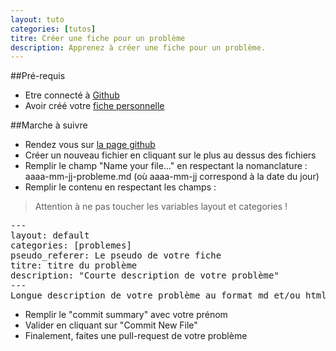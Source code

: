 ```yaml
---
layout: tuto
categories: [tutos]
titre: Créer une fiche pour un problème
description: Apprenez à créer une fiche pour un problème.
---
```

##Pré-requis

* Etre connecté à [Github](https://github.com/login)
* Avoir créé votre [fiche personnelle]({{site.baseurl}}/tutos/2013/11/20/creer-fiche-membre.html)

##Marche à suivre

* Rendez vous sur [la page github](https://github.com/manland/jekhub/tree/gh-pages/_posts/problemes)
* Créer un nouveau fichier en cliquant sur le plus au dessus des fichiers
* Remplir le champ "Name your file..." en respectant la nomanclature : aaaa-mm-jj-probleme.md (où aaaa-mm-jj correspond à la date du jour)
* Remplir le contenu en respectant les champs :

> Attention à ne pas toucher les variables layout et categories !

<pre>
---
layout: default
categories: [problemes]
pseudo_referer: Le pseudo de votre fiche
titre: titre du problème
description: "Courte description de votre problème"
---
Longue description de votre problème au format md et/ou html.
</pre>

* Remplir le "commit summary" avec votre prénom
* Valider en cliquant sur "Commit New File"
* Finalement, faites une pull-request de votre problème